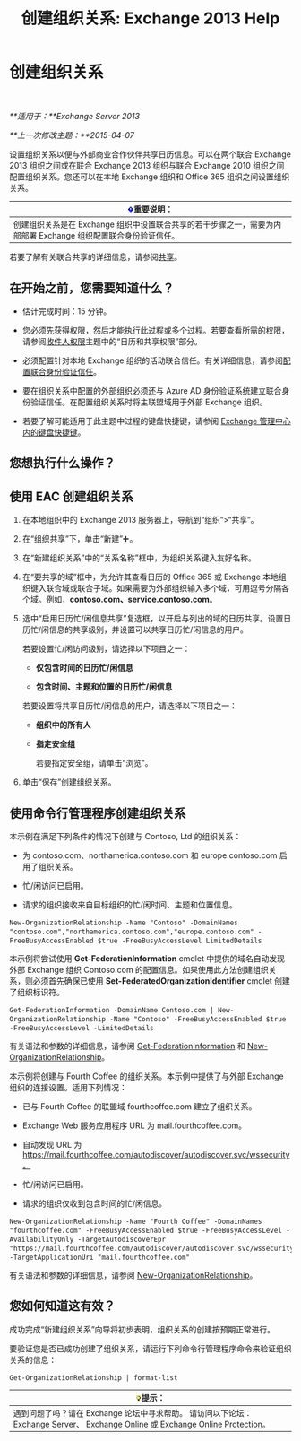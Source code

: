 ﻿---
title: '创建组织关系: Exchange 2013 Help'
TOCTitle: 创建组织关系
ms:assetid: 5ea61b96-c8ca-44fc-b8b5-ca4341af36a6
ms:mtpsurl: https://technet.microsoft.com/zh-cn/library/JJ657451(v=EXCHG.150)
ms:contentKeyID: 50490677
ms.date: 01/11/2018
mtps_version: v=EXCHG.150
ms.translationtype: HT
---

# 创建组织关系

 

_**适用于：**Exchange Server 2013_

_**上一次修改主题：**2015-04-07_

设置组织关系以便与外部商业合作伙伴共享日历信息。可以在两个联合 Exchange 2013 组织之间或在联合 Exchange 2013 组织与联合 Exchange 2010 组织之间配置组织关系。您还可以在本地 Exchange 组织和 Office 365 组织之间设置组织关系。

<table>
<thead>
<tr class="header">
<th><img src="images/Bb124558.important(EXCHG.150).gif" title="重要说明" alt="重要说明" />重要说明：</th>
</tr>
</thead>
<tbody>
<tr class="odd">
<td>创建组织关系是在 Exchange 组织中设置联合共享的若干步骤之一，需要为内部部署 Exchange 组织配置联合身份验证信任。</td>
</tr>
</tbody>
</table>


若要了解有关联合共享的详细信息，请参阅[共享](sharing-exchange-2013-help.md)。

## 在开始之前，您需要知道什么？

  - 估计完成时间：15 分钟。

  - 您必须先获得权限，然后才能执行此过程或多个过程。若要查看所需的权限，请参阅[收件人权限](recipients-permissions-exchange-2013-help.md)主题中的“日历和共享权限”部分。

  - 必须配置针对本地 Exchange 组织的活动联合信任。有关详细信息，请参阅[配置联合身份验证信任](configure-a-federation-trust-exchange-2013-help.md)。

  - 要在组织关系中配置的外部组织必须还与 Azure AD 身份验证系统建立联合身份验证信任。在配置组织关系时将主联盟域用于外部 Exchange 组织。

  - 若要了解可能适用于此主题中过程的键盘快捷键，请参阅 [Exchange 管理中心内的键盘快捷键](keyboard-shortcuts-in-the-exchange-admin-center-exchange-online-protection-help.md)。

## 您想执行什么操作？

## 使用 EAC 创建组织关系

1.  在本地组织中的 Exchange 2013 服务器上，导航到“组织”\>“共享”。

2.  在“组织共享”下，单击“新建”![添加图标](images/JJ218640.c1e75329-d6d7-4073-a27d-498590bbb558(EXCHG.150).gif "添加图标")。

3.  在“新建组织关系”中的“关系名称”框中，为组织关系键入友好名称。

4.  在“要共享的域”框中，为允许其查看日历的 Office 365 或 Exchange 本地组织键入联合域或联合子域。如果需要为外部组织输入多个域，可用逗号分隔各个域。例如，**contoso.com、service.contoso.com**。

5.  选中“启用日历忙/闲信息共享”复选框，以开启与列出的域的日历共享。设置日历忙/闲信息的共享级别，并设置可以共享日历忙/闲信息的用户。
    
    若要设置忙/闲访问级别，请选择以下项目之一：
    
      - **仅包含时间的日历忙/闲信息**
    
      - **包含时间、主题和位置的日历忙/闲信息**
    
    若要设置将共享日历忙/闲信息的用户，请选择以下项目之一：
    
      - **组织中的所有人**
    
      - **指定安全组**
        
        若要指定安全组，请单击“浏览”。

6.  单击“保存”创建组织关系。

## 使用命令行管理程序创建组织关系

本示例在满足下列条件的情况下创建与 Contoso, Ltd 的组织关系：

  - 为 contoso.com、northamerica.contoso.com 和 europe.contoso.com 启用了组织关系。

  - 忙/闲访问已启用。

  - 请求的组织接收来自目标组织的忙/闲时间、主题和位置信息。

<!-- end list -->

    New-OrganizationRelationship -Name "Contoso" -DomainNames "contoso.com","northamerica.contoso.com","europe.contoso.com" -FreeBusyAccessEnabled $true -FreeBusyAccessLevel LimitedDetails

本示例将尝试使用 **Get-FederationInformation** cmdlet 中提供的域名自动发现外部 Exchange 组织 Contoso.com 的配置信息。如果使用此方法创建组织关系，则必须首先确保已使用 **Set-FederatedOrganizationIdentifier** cmdlet 创建了组织标识符。

    Get-FederationInformation -DomainName Contoso.com | New-OrganizationRelationship -Name "Contoso" -FreeBusyAccessEnabled $true -FreeBusyAccessLevel -LimitedDetails

有关语法和参数的详细信息，请参阅 [Get-FederationInformation](https://technet.microsoft.com/zh-cn/library/dd351221\(v=exchg.150\)) 和 [New-OrganizationRelationship](https://technet.microsoft.com/zh-cn/library/ee332357\(v=exchg.150\))。

本示例将创建与 Fourth Coffee 的组织关系。本示例中提供了与外部 Exchange 组织的连接设置。适用下列情况：

  - 已与 Fourth Coffee 的联盟域 fourthcoffee.com 建立了组织关系。

  - Exchange Web 服务应用程序 URL 为 mail.fourthcoffee.com。

  - 自动发现 URL 为 https://mail.fourthcoffee.com/autodiscover/autodiscover.svc/wssecurity。

  - 忙/闲访问已启用。

  - 请求的组织仅收到包含时间的忙/闲信息。

<!-- end list -->

    New-OrganizationRelationship -Name "Fourth Coffee" -DomainNames "fourthcoffee.com" -FreeBusyAccessEnabled $true -FreeBusyAccessLevel -AvailabilityOnly -TargetAutodiscoverEpr "https://mail.fourthcoffee.com/autodiscover/autodiscover.svc/wssecurity" -TargetApplicationUri "mail.fourthcoffee.com"

有关语法和参数的详细信息，请参阅 [New-OrganizationRelationship](https://technet.microsoft.com/zh-cn/library/ee332357\(v=exchg.150\))。

## 您如何知道这有效？

成功完成“新建组织关系”向导将初步表明，组织关系的创建按预期正常进行。

要验证您是否已成功创建了组织关系，请运行下列命令行管理程序命令来验证组织关系的信息：

    Get-OrganizationRelationship | format-list

<table>
<thead>
<tr class="header">
<th><img src="images/Bb124558.tip(EXCHG.150).gif" title="提示" alt="提示" />提示：</th>
</tr>
</thead>
<tbody>
<tr class="odd">
<td>遇到问题了吗？请在 Exchange 论坛中寻求帮助。 请访问以下论坛：<a href="https://go.microsoft.com/fwlink/p/?linkid=60612">Exchange Server</a>、 <a href="https://go.microsoft.com/fwlink/p/?linkid=267542">Exchange Online</a> 或 <a href="https://go.microsoft.com/fwlink/p/?linkid=285351">Exchange Online Protection</a>。</td>
</tr>
</tbody>
</table>

